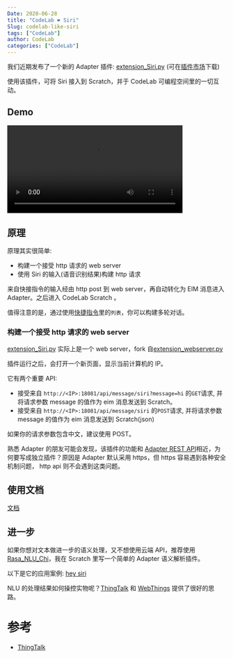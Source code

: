 ```yaml
---
Date: 2020-06-28
title: "CodeLab ❤ Siri"
Slug: codelab-like-siri
tags: ["CodeLab"]
author: CodeLab
categories: ["CodeLab"]
---
```


我们近期发布了一个新的 Adapter 插件: [extension_Siri.py](https://github.com/CodeLabClub/codelab_adapter_extensions/blob/master/extensions_v3/extension_Siri.py) (可在[插件市场](https://adapter.codelab.club/extension_guide/extension_market/)下载)

使用该插件，可将 Siri 接入到 Scratch，并于 CodeLab 可编程空间里的一切互动。

<!--more-->

## Demo

<video width=80% src="https://adapter.codelab.club/video/1593328552202841.mp4" controls="controls"></video>

## 原理

原理其实很简单:

-   构建一个接受 http 请求的 web server
-   使用 Siri 的输入(语音识别结果)构建 http 请求

来自快接指令的输入经由 http post 到 web server，再自动转化为 EIM 消息进入 Adapter。之后进入 CodeLab Scratch 。

值得注意的是，通过使用[快捷指令](https://apps.apple.com/cn/app/%E5%BF%AB%E6%8D%B7%E6%8C%87%E4%BB%A4/id915249334)里的`列表`，你可以构建多轮对话。

### 构建一个接受 http 请求的 web server

[extension_Siri.py](https://github.com/CodeLabClub/codelab_adapter_extensions/blob/master/extensions_v3/extension_Siri.py) 实际上是一个 web server，fork 自[extension_webserver.py](https://github.com/CodeLabClub/codelab_adapter_extensions/blob/master/extensions_v3/extension_webserver.py)

插件运行之后，会打开一个新页面，显示当前计算机的 IP。

它有两个重要 API:

-   接受来自 `http://<IP>:18081/api/message/siri?message=hi` 的`GET`请求, 并将请求参数 message 的值作为 eim 消息发送到 Scratch。
-   接受来自 `http://<IP>:18081/api/message/siri` 的`POST`请求, 并将请求参数 message 的值作为 eim 消息发送到 Scratch(json)

如果你的请求参数包含中文，建议使用 POST。

熟悉 Adapter 的朋友可能会发现，该插件的功能和 [Adapter REST API](https://adapter.codelab.club/dev_guide/REST-API/)相近，为何要写成独立插件？原因是 Adapter 默认采用 https，但 https 容易遇到各种安全机制问题， http api 则不会遇到这类问题。

## 使用文档

[文档](https://adapter.codelab.club/extension_guide/siri/)

## 进一步

如果你想对文本做进一步的语义处理，又不想使用云端 API，推荐使用[Rasa_NLU_Chi](https://github.com/crownpku/Rasa_NLU_Chi)，我在 Scratch 里写一个简单的 Adapter 语义解析插件。

以下是它的应用案例: [hey siri](https://www.codelab.club/blog/hey-siri-control-lego/)

NLU 的处理结果如何操控实物呢？[ThingTalk](https://almond.stanford.edu/doc/thingtalk-intro.md) 和 [WebThings](https://iot.mozilla.org/) 提供了很好的思路。

# 参考

-   [ThingTalk](https://almond.stanford.edu/doc/thingtalk-intro.md)
